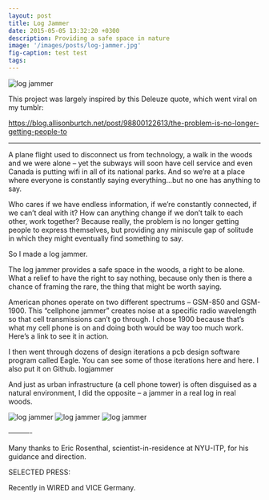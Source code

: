 ```yaml
---
layout: post
title: Log Jammer
date: 2015-05-05 13:32:20 +0300
description: Providing a safe space in nature
image: '/images/posts/log-jammer.jpg'
fig-caption: test test
tags: 
---
```


![log jammer]({{site.baseurl}}/assets/img/log-jammer.jpg)


This project was largely inspired by this Deleuze quote, which went viral on my tumblr:
 <div class="tumblr-post" data-href="https://embed.tumblr.com/embed/post/xjUGgQFXpT7hWCC6cs05RQ/98800122613" data-did="02c121235d29a7f9cb958db770ddf68f11c5be6a"><a href="https://blog.allisonburtch.net/post/98800122613/the-problem-is-no-longer-getting-people-to">https://blog.allisonburtch.net/post/98800122613/the-problem-is-no-longer-getting-people-to</a></div>  <script async src="https://assets.tumblr.com/post.js"></script>


---

A plane flight used to disconnect us from technology, a walk in the woods and we were alone – yet the subways will soon have cell service and even Canada is putting wifi in all of its national parks. And so we’re at a place where everyone is constantly saying everything…but no one has anything to say.

Who cares if we have endless information, if we’re constantly connected, if we can’t deal with it? How can anything change if we don’t talk to each other, work together? Because really, the problem is no longer getting people to express themselves, but providing any miniscule gap of solitude in which they might eventually find something to say.

So I made a log jammer.

The log jammer provides a safe space in the woods, a right to be alone. What a relief to have the right to say nothing, because only then is there a chance of framing the rare, the thing that might be worth saying.

American phones operate on two different spectrums – GSM-850 and GSM-1900. This “cellphone jammer” creates noise at a specific radio wavelength so that cell transmissions can’t go through. I chose 1900 because that’s what my cell phone is on and doing both would be way too much work. Here’s a link to see it in action.

I then went through dozens of design iterations a pcb design software program called Eagle. You can see some of those iterations here and here. I also put it on Github.
logjammer

And just as urban infrastructure (a cell phone tower) is often disguised as a natural environment, I did the opposite – a jammer in a real log in real woods.

![log jammer]({{site.baseurl}}/assets/img/log-jammer2.png)
![log jammer]({{site.baseurl}}/assets/img/log-jammer3.png)
![log jammer]({{site.baseurl}}/assets/img/log-jammer4.jpg)



———-

Many thanks to Eric Rosenthal, scientist-in-residence at NYU-ITP, for his guidance and direction.

 

SELECTED PRESS:

Recently in WIRED and VICE Germany.

